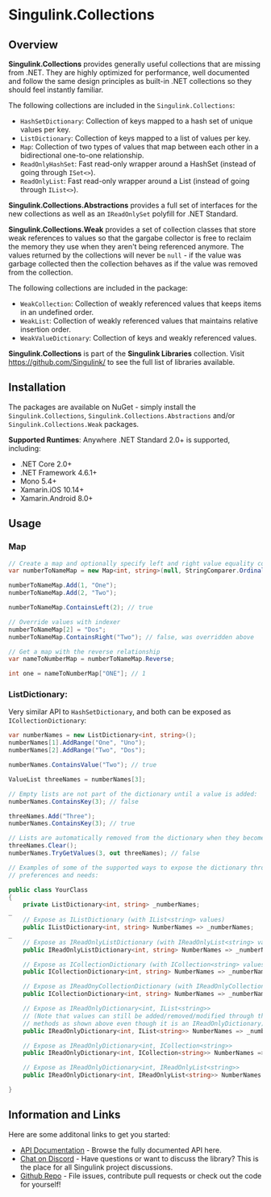 <div class="article">

# Singulink.Collections

## Overview

**Singulink.Collections** provides generally useful collections that are missing from .NET. They are highly optimized for performance, well documented and follow the same design principles as built-in .NET collections so they should feel instantly familiar.

The following collections are included in the `Singulink.Collections`:
- `HashSetDictionary`: Collection of keys mapped to a hash set of unique values per key.
- `ListDictionary`: Collection of keys mapped to a list of values per key.
- `Map`: Collection of two types of values that map between each other in a bidirectional one-to-one relationship.
- `ReadOnlyHashSet`: Fast read-only wrapper around a HashSet (instead of going through `ISet<>`).
- `ReadOnlyList`: Fast read-only wrapper around a List (instead of going through `IList<>`).

**Singulink.Collections.Abstractions** provides a full set of interfaces for the new collections as well as an `IReadOnlySet` polyfill for .NET Standard.

**Singulink.Collections.Weak** provides a set of collection classes that store weak references to values so that the gargabe collector is free to reclaim the memory they use when they aren't being referenced anymore. The values returned by the collections will never be `null` - if the value was garbage collected then the collection behaves as if the value was removed from the collection.

The following collections are included in the package:
- `WeakCollection`: Collection of weakly referenced values that keeps items in an undefined order.
- `WeakList`: Collection of weakly referenced values that maintains relative insertion order.
- `WeakValueDictionary`: Collection of keys and weakly referenced values.

**Singulink.Collections** is part of the **Singulink Libraries** collection. Visit https://github.com/Singulink/ to see the full list of libraries available.

## Installation

The packages are available on NuGet - simply install the `Singulink.Collections`, `Singulink.Collections.Abstractions` and/or `Singulink.Collections.Weak` packages.

**Supported Runtimes**: Anywhere .NET Standard 2.0+ is supported, including:
- .NET Core 2.0+
- .NET Framework 4.6.1+
- Mono 5.4+
- Xamarin.iOS 10.14+
- Xamarin.Android 8.0+

## Usage

### Map

```c#
// Create a map and optionally specify left and right value equality comparers
var numberToNameMap = new Map<int, string>(null, StringComparer.OrdinalIgnoreCase);

numberToNameMap.Add(1, "One");
numberToNameMap.Add(2, "Two");

numberToNameMap.ContainsLeft(2); // true

// Override values with indexer
numberToNameMap[2] = "Dos";
numberToNameMap.ContainsRight("Two"); // false, was overridden above

// Get a map with the reverse relationship
var nameToNumberMap = numberToNameMap.Reverse;

int one = nameToNumberMap["ONE"]; // 1

```

### ListDictionary:

Very similar API to `HashSetDictionary`, and both can be exposed as `ICollectionDictionary`:

```c#
var numberNames = new ListDictionary<int, string>();
numberNames[1].AddRange("One", "Uno");
numberNames[2].AddRange("Two", "Dos");

numberNames.ContainsValue("Two"); // true

ValueList threeNames = numberNames[3];

// Empty lists are not part of the dictionary until a value is added:
numberNames.ContainsKey(3); // false

threeNames.Add("Three");
numberNames.ContainsKey(3); // true

// Lists are automatically removed from the dictionary when they become empty again
threeNames.Clear();
numberNames.TryGetValues(3, out threeNames); // false

// Examples of some of the supported ways to expose the dictionary through interfaces depending on your
// preferences and needs:

public class YourClass
{
    private ListDictionary<int, string> _numberNames;
_
    // Expose as IListDictionary (with IList<string> values)
    public IListDictionary<int, string> NumberNames => _numberNames;
_
    // Expose as IReadOnlyListDictionary (with IReadOnlyList<string> values)
    public IReadOnlyListDictionary<int, string> NumberNames => _numberNames.AsReadOnly();

    // Expose as ICollectionDictionary (with ICollection<string> values)
    public ICollectionDictionary<int, string> NumberNames => _numberNames.AsCollectionDictionary();

    // Expose as IReadOnyCollectionDictionary (with IReadOnlyCollection<string> values)
    public ICollectionDictionary<int, string> NumberNames => _numberNames.AsReadOnlyCollectionDictionary();

    // Expose as IReadOnlyDictionary<int, IList<string>>
    // (Note that values can still be added/removed/modified through the value ILists using indexers and 
    // methods as shown above even though it is an IReadOnlyDictionary)
    public IReadOnlyDictionary<int, IList<string>> NumberNames => _numberNames;

    // Expose as IReadOnlyDictionary<int, ICollection<string>>
    public IReadOnlyDictionary<int, ICollection<string>> NumberNames => _numberNames.AsDictionaryOfCollection();

    // Expose as IReadOnlyDictionary<int, IReadOnlyList<string>>
    public IReadOnlyDictionary<int, IReadOnlyList<string>> NumberNames => _numberNames.AsReadOnlyDictionaryOfList();

}

```

## Information and Links

Here are some additonal links to get you started:

- [API Documentation](api/Singulink.Collections.yml) - Browse the fully documented API here.
- [Chat on Discord](https://discord.gg/EkQhJFsBu6) - Have questions or want to discuss the library? This is the place for all Singulink project discussions.
- [Github Repo](https://github.com/Singulink/Singulink.Collections) - File issues, contribute pull requests or check out the code for yourself!

</div>